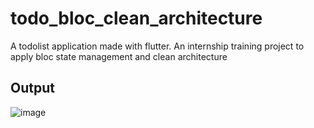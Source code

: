 # todo_bloc_clean_architecture

A todolist application made with flutter. An internship training project to apply bloc state management and clean architecture

## Output
![image](https://github.com/Jy-re/FlutterBlocCleanArchitecture/assets/102701655/71d4ee05-8b52-4452-ac0c-e04da51212a9)


